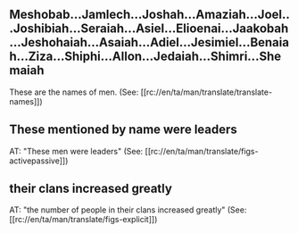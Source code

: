 ## Meshobab...Jamlech...Joshah...Amaziah...Joel...Joshibiah...Seraiah...Asiel...Elioenai...Jaakobah...Jeshohaiah...Asaiah...Adiel...Jesimiel...Benaiah...Ziza...Shiphi...Allon...Jedaiah...Shimri...Shemaiah ##

These are the names of men. (See: [[rc://en/ta/man/translate/translate-names]])

## These mentioned by name were leaders ##

AT: "These men were leaders" (See: [[rc://en/ta/man/translate/figs-activepassive]])

## their clans increased greatly ##

AT: "the number of people in their clans increased greatly" (See: [[rc://en/ta/man/translate/figs-explicit]])